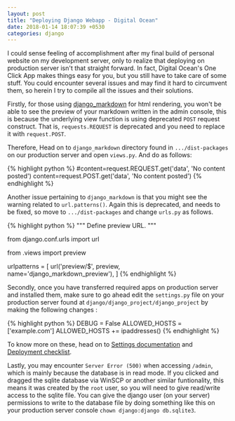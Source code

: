 ```yaml
---
layout: post
title: "Deploying Django Webapp - Digital Ocean"
date: 2018-01-14 18:07:39 +0530
categories: django
---
```


I could sense feeling of accomplishment after my final build of personal website on my development server, only to realize that deploying on production server isn't that straight forward. In fact, Digital Ocean's One Click App makes things easy for you, but you still have to take care of some stuff. You could encounter several issues and may find it hard to circumvent them, so herein I try to compile all the issues and their solutions.

Firstly, for those using [django_markdown][django-md] for html rendering, you won't be able to see the preview of your markdown written in the admin console, this is because the underlying view function is using deprecated `POST` request construct. That is, `requests.REQUEST` is deprecated and you need to replace it with `request.POST`.

Therefore, Head on to `django_markdown` directory found in `.../dist-packages` on our production server and open `views.py`. And do as follows:

{% highlight python %}
#content=request.REQUEST.get('data', 'No content posted') 
content=request.POST.get('data', 'No content posted')
{% endhighlight %}

Another issue pertaining to `django_markdown` is that you might see the warning related to `url.patterns()`. Again this is deprecated, and needs to be fixed, so move to `.../dist-packages` and change `urls.py` as follows.

{% highlight python %}
""" Define preview URL. """

from django.conf.urls import url

from .views import preview

urlpatterns = [
    url('preview/$', preview, name='django_markdown_preview'),
    ]
{% endhighlight %}

Secondly, once you have transferred required apps on production server and installed them, make sure to go ahead edit the `settings.py` file on your production server found at `django/django_project/django_project` by making the following changes :

{% highlight python %}
DEBUG = False
ALLOWED_HOSTS = ['example.com']
ALLOWED_HOSTS += ipaddresses()
{% endhighlight %}

To know more on these, head on to [Settings documentation][settings-doc] and [Deployment checklist][doc-check].

Lastly, you may encounter `Server Error (500)` when accessing `/admin`, which is mainly because the database is in read mode. If you clicked and dragged the sqlite database via WinSCP or another similar funtionality, this means it was created by the `root` user, so you will need to give read/write access to the sqlite file. You can give the django user (on your server) permissions to write to the database file by doing something like this on your production server console `chown django:django db.sqlite3`.

[django-md]: https://github.com/klen/django_markdown
[settings-doc]: https://docs.djangoproject.com/en/2.0/ref/settings/#std:setting-ALLOWED_HOSTS
[doc-check]: https://docs.djangoproject.com/en/2.0/howto/deployment/checklist/